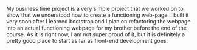My business time project is a very simple project that we worked on to show that we understood how to create a functioning web-page. I built it very soon after I learned bootstrap and I plan on refactoring the webpage into an actual functioning webpage for my brother before the end of the course. As it is right now, I am not super proud of it, but it is definitely a pretty good place to start as far as front-end development goes.
